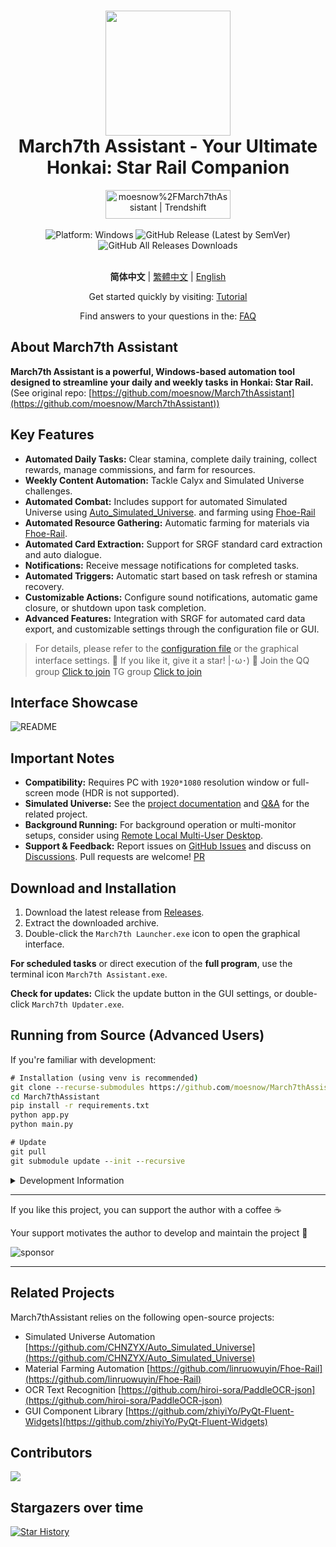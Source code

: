 <div align="center">
  <h1 align="center">
    <img src="./assets/screenshot/March7th.png" width="200">
    <br/>
    March7th Assistant - Your Ultimate Honkai: Star Rail Companion
  </h1>
  <a href="https://trendshift.io/repositories/3892" target="_blank"><img src="https://trendshift.io/api/badge/repositories/3892" alt="moesnow%2FMarch7thAssistant | Trendshift" style="width: 200px; height: 46px;" width="250" height="46"/></a>
</div>

<br/>

<div align="center">
  <img alt="Platform: Windows" src="https://img.shields.io/badge/platform-Windows-blue?style=flat-square&color=4096d8" />
  <img alt="GitHub Release (Latest by SemVer)" src="https://img.shields.io/github/v/release/moesnow/March7thAssistant?style=flat-square&color=f18cb9" />
  <img alt="GitHub All Releases Downloads" src="https://img.shields.io/github/downloads/moesnow/March7thAssistant/total?style=flat-square&color=4096d8" />
</div>

<br/>

<div align="center">

**简体中文** | [繁體中文](./README_TW.md) | [English](./README_EN.md)

Get started quickly by visiting: [Tutorial](https://m7a.top/#/assets/docs/Tutorial)

Find answers to your questions in the: [FAQ](https://m7a.top/#/assets/docs/FAQ)

</div>

## About March7th Assistant

**March7th Assistant is a powerful, Windows-based automation tool designed to streamline your daily and weekly tasks in Honkai: Star Rail.** (See original repo: [https://github.com/moesnow/March7thAssistant](https://github.com/moesnow/March7thAssistant))

## Key Features

*   **Automated Daily Tasks:** Clear stamina, complete daily training, collect rewards, manage commissions, and farm for resources.
*   **Weekly Content Automation:** Tackle Calyx and Simulated Universe challenges.
*   **Automated Combat:** Includes support for automated Simulated Universe using [Auto_Simulated_Universe](https://github.com/CHNZYX/Auto_Simulated_Universe). and farming using [Fhoe-Rail](https://github.com/linruowuyin/Fhoe-Rail)
*   **Automated Resource Gathering:** Automatic farming for materials via [Fhoe-Rail](https://github.com/linruowuyin/Fhoe-Rail).
*   **Automated Card Extraction:** Support for SRGF standard card extraction and auto dialogue.
*   **Notifications:** Receive message notifications for completed tasks.
*   **Automated Triggers:** Automatic start based on task refresh or stamina recovery.
*   **Customizable Actions:** Configure sound notifications, automatic game closure, or shutdown upon task completion.
*   **Advanced Features:** Integration with SRGF for automated card data export, and customizable settings through the configuration file or GUI.

>   For details, please refer to the [configuration file](assets/config/config.example.yaml) or the graphical interface settings.  🌟 If you like it, give it a star! |･ω･) 🌟  Join the QQ group [Click to join](https://qm.qq.com/q/LpfAkDPlWa) TG group [Click to join](https://t.me/+ZgH5zpvFS8o0NGI1)

## Interface Showcase

![README](assets/screenshot/README.png)

## Important Notes

*   **Compatibility:** Requires PC with `1920*1080` resolution window or full-screen mode (HDR is not supported).
*   **Simulated Universe:** See the [project documentation](https://github.com/Night-stars-1/Auto_Simulated_Universe_Docs/blob/docs/docs/guide/index.md) and [Q&A](https://github.com/Night-stars-1/Auto_Simulated_Universe_Docs/blob/docs/docs/guide/qa.md) for the related project.
*   **Background Running:** For background operation or multi-monitor setups, consider using [Remote Local Multi-User Desktop](https://m7a.top/#/assets/docs/Background).
*   **Support & Feedback:** Report issues on [GitHub Issues](https://github.com/moesnow/March7thAssistant/issues) and discuss on [Discussions](https://github.com/moesnow/March7thAssistant/discussions).  Pull requests are welcome! [PR](https://github.com/moesnow/March7thAssistant/pulls)

## Download and Installation

1.  Download the latest release from [Releases](https://github.com/moesnow/March7thAssistant/releases/latest).
2.  Extract the downloaded archive.
3.  Double-click the `March7th Launcher.exe` icon to open the graphical interface.

**For scheduled tasks** or direct execution of the **full program**, use the terminal icon `March7th Assistant.exe`.

**Check for updates:** Click the update button in the GUI settings, or double-click `March7th Updater.exe`.

## Running from Source (Advanced Users)

If you're familiar with development:

```cmd
# Installation (using venv is recommended)
git clone --recurse-submodules https://github.com/moesnow/March7thAssistant
cd March7thAssistant
pip install -r requirements.txt
python app.py
python main.py

# Update
git pull
git submodule update --init --recursive
```

<details>
<summary>Development Information</summary>

Get the crop parameter's cropping coordinates using the capture screenshot function in the assistant toolbox.

The `python main.py` command supports arguments like fight/universe/forgottenhall, etc.

</details>

---

If you like this project, you can support the author with a coffee ☕

Your support motivates the author to develop and maintain the project 🚀

![sponsor](assets/app/images/sponsor.jpg)

---

## Related Projects

March7thAssistant relies on the following open-source projects:

*   Simulated Universe Automation [https://github.com/CHNZYX/Auto_Simulated_Universe](https://github.com/CHNZYX/Auto_Simulated_Universe)
*   Material Farming Automation [https://github.com/linruowuyin/Fhoe-Rail](https://github.com/linruowuyin/Fhoe-Rail)
*   OCR Text Recognition [https://github.com/hiroi-sora/PaddleOCR-json](https://github.com/hiroi-sora/PaddleOCR-json)
*   GUI Component Library [https://github.com/zhiyiYo/PyQt-Fluent-Widgets](https://github.com/zhiyiYo/PyQt-Fluent-Widgets)

## Contributors
<a href="https://github.com/moesnow/March7thAssistant/graphs/contributors">

  <img src="https://contrib.rocks/image?repo=moesnow/March7thAssistant" />

</a>

## Stargazers over time

[![Star History](https://starchart.cc/moesnow/March7thAssistant.svg?variant=adaptive)](https://starchart.cc/moesnow/March7thAssistant)